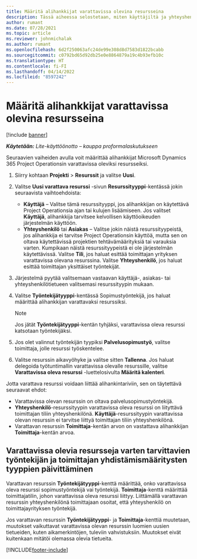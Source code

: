 ```yaml
---
title: Määritä alihankkijat varattavissa olevina resursseina
description: Tässä aiheessa selostetaan, miten käyttäjiltä ja yhteyshenkilöitä järjestelmässä luodut alihankkijaresurssit voidaan määrittää ja ylläpitää, jotta ne voidaan liittää Microsoft Dynamics 365 Project Operationsin alihankkijoihin.
author: rumant
ms.date: 07/28/2021
ms.topic: article
ms.reviewer: johnmichalak
ms.author: rumant
ms.openlocfilehash: 6d2f250063afc24de99e308d8d7583d1822bcabb
ms.sourcegitcommit: c0792bd65d92db25e0e8864879a19c4b93efb10c
ms.translationtype: HT
ms.contentlocale: fi-FI
ms.lasthandoff: 04/14/2022
ms.locfileid: "8597242"
---
```

# <a name="set-up-subcontractors-as-bookable-resources"></a>Määritä alihankkijat varattavissa olevina resursseina

[!include [banner](../../includes/dataverse-preview.md)]

_**Käytetään:** Lite-käyttöönotto – kauppa proformalaskutukseen_

Seuraavien vaiheiden avulla voit määrittää alihankkijat Microsoft Dynamics 365 Project Operationsin varattavissa oleviksi resursseiksi.

1. Siirry kohtaan **Projekti** \> **Resurssit** ja valitse **Uusi**.
2. Valitse **Uusi varattava resurssi** -sivun **Resurssityyppi**-kentässä jokin seuraavista vaihtoehdoista:

    - **Käyttäjä** – Valitse tämä resurssityyppi, jos alihankkijan on käytettävä Project Operationsia ajan tai kulujen lisäämiseen. Jos valitset **Käyttäjä**, alihankkija tarvitsee kelvollisen käyttöoikeuden järjestelmän käyttöön.
    - **Yhteyshenkilö** tai **Asiakas** – Valitse jokin näistä resurssityypeistä, jos alihankkija ei tarvitse Project Operationsin käyttöä, mutta sen on oltava käytettävissä projektien tehtävämäärityksiä tai varauksia varten. Kumpikaan näistä resurssityypeistä ei ole järjestelmän käytettävissä. Valitse **Tili**, jos haluat esittää toimittajan yrityksen varattavissa olevana resurssina. Valitse **Yhteyshenkilö**, jos haluat esittää toimittajan yksittäiset työntekijät.

3. Järjestelmä pyytää valitsemaan vastaavan käyttäjä-, asiakas- tai yhteyshenkilötietueen valitsemasi resurssityypin mukaan.
4. Valitse **Työntekijätyyppi**-kentässä Sopimustyöntekijä, jos haluat määrittää alihankkijan varattavaksi resurssiksi.

    > [!NOTE]
    > Jos jätät **Työntekijätyyppi**-kentän tyhjäksi, varattavissa oleva resurssi katsotaan työntekijäksi.

5. Jos olet valinnut työntekijän tyypiksi **Palvelusopimustyö**, valitse toimittaja, jolle resurssi työskentelee.
6. Valitse resurssin aikavyöhyke ja valitse sitten **Tallenna**. Jos haluat delegoida työtuntimallin varattavissa olevalle resurssille, valitse **Varattavissa oleva resurssi** -luettelosivulta **Määritä kalenteri**.

Jotta varattava resurssi voidaan liittää alihankintariviin, sen on täytettävä seuraavat ehdot:

- Varattavissa olevan resurssin on oltava palvelusopimustyöntekijä.
- **Yhteyshenkilö**-resurssityypin varattavissa oleva resurssi on liityttävä toimittajan tiliin yhteyshenkilönä. **Käyttäjä**-resurssityypin varattavissa olevan resurssin ei tarvitse liittyä toimittajan tiliin yhteyshenkilönä.
- Varattavan resurssin **Toimittaja**-kentän arvon on vastattava alihankkijan **Toimittaja**-kentän arvoa.

## <a name="update-the-type-of-worker-and-vendor-mapping-for-bookable-resources"></a>Varattavissa olevia resursseja varten tarvittavien työntekijän ja toimittajan yhdistämismääritysten tyyppien päivittäminen

Varattavan resurssin **Työntekijätyyppi**-kenttä määrittää, onko varattavissa oleva resurssi sopimustyöntekijä vai työntekijä. **Toimittaja**-kenttä määrittää toimittajatilin, johon varattavissa oleva resurssi liittyy. Liittämällä varattavan resurssin yhteyshenkilönä toimittajaan osoitat, että yhteyshenkilö on toimittajayrityksen työntekijä.

Jos varattavan resurssin **Työntekijätyyppi**- ja **Toimittaja**-kenttiä muutetaan, muutokset vaikuttavat varattavissa olevan resurssin luomien uusien tietueiden, kuten aikamerkintöjen, tuleviin vahvistuksiin. Muutokset eivät kuitenkaan mitätöi olemassa olevia tietueita.

[!INCLUDE[footer-include](../../includes/footer-banner.md)]

